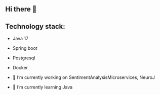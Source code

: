 ## Hi there 👋

## Technology stack:
- Java 17
- Spring boot
- Postgresql
- Docker

- 🔭 I’m currently working on SentimentAnalysisMicroservices, NeuroJ
- 🌱 I’m currently learning Java
